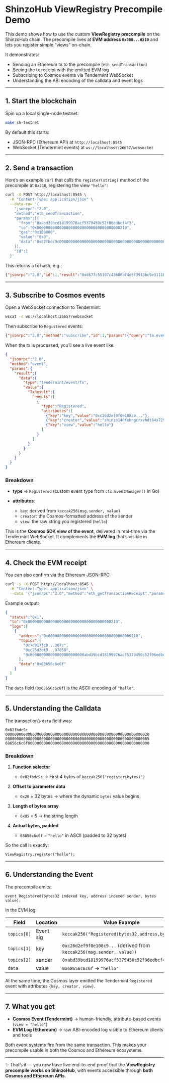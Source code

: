 # ShinzoHub ViewRegistry Precompile Demo

This demo shows how to use the custom **ViewRegistry precompile** on the ShinzoHub chain.
The precompile lives at **EVM address `0x000...0210`** and lets you register simple “views” on-chain.

It demonstrates:

* Sending an Ethereum tx to the precompile (`eth_sendTransaction`)
* Seeing the tx receipt with the emitted EVM log
* Subscribing to Cosmos events via Tendermint WebSocket
* Understanding the ABI encoding of the calldata and event logs

---

## 1. Start the blockchain

Spin up a local single-node testnet:

```bash
make sh-testnet
```

By default this starts:

* JSON-RPC (Ethereum API) at `http://localhost:8545`
* WebSocket (Tendermint events) at `ws://localhost:26657/websocket`

---

## 2. Send a transaction

Here’s an example `curl` that calls the `register(string)` method of the precompile at `0x210`, registering the view `"hello"`:

```bash
curl -X POST http://localhost:8545 \
  -H "Content-Type: application/json" \
  --data-raw '{
    "jsonrpc":"2.0",
    "method":"eth_sendTransaction",
    "params":[{
      "from":"0xabd39bcd18199976acf5379450c52f06edbcf4f3",
      "to":"0x0000000000000000000000000000000000000210",
      "gas":"0x100000",
      "value":"0x0",
      "data":"0x82fbdc9c0000000000000000000000000000000000000000000000000000000000000020000000000000000000000000000000000000000000000000000000000000000568656c6c6f000000000000000000000000000000000000000000000000000000"
    }],
    "id":1
  }'
```

This returns a tx hash, e.g.:

```json
{"jsonrpc":"2.0","id":1,"result":"0xd677c55107c43600bf4e5f3913bc9e3111b3cf7f55dadadf9a529eede6e955a1"}
```

---

## 3. Subscribe to Cosmos events

Open a WebSocket connection to Tendermint:

```bash
wscat -c ws://localhost:26657/websocket
```

Then subscribe to `Registered` events:

```json
{"jsonrpc":"2.0","method":"subscribe","id":1,"params":{"query":"tm.event='Tx' AND Registered.key EXISTS"}}
```

When the tx is processed, you’ll see a live event like:

```json
{
  "jsonrpc":"2.0",
  "method":"event",
  "params":{
    "result":{
      "data":{
        "type":"tendermint/event/Tx",
        "value":{
          "TxResult":{
            "events":[
              {
                "type":"Registered",
                "attributes":[
                  {"key":"key","value":"0xc26d2ef9f0e108c9..."},
                  {"key":"creator","value":"shinzo140fehngcrxvhdt84x729p3f0qmkmea8nq3rk92"},
                  {"key":"view","value":"hello"}
                ]
              }
            ]
          }
        }
      }
    }
  }
}
```

### Breakdown

* **type** → `Registered` (custom event type from `ctx.EventManager()` in Go)
* **attributes**:

  * `key`: derived from `keccak256(msg.sender, value)`
  * `creator`: the Cosmos-formatted address of the sender
  * `view`: the raw string you registered (`hello`)

This is the **Cosmos SDK view of the event**, delivered in real-time via the Tendermint WebSocket. It complements the **EVM log** that’s visible in Ethereum clients.

---

## 4. Check the EVM receipt

You can also confirm via the Ethereum JSON-RPC:

```bash
curl -s -X POST http://localhost:8545 \
  -H "Content-Type: application/json" \
  --data '{"jsonrpc":"2.0","method":"eth_getTransactionReceipt","params":["0xd677c55107c43600bf4e5f3913bc9e3111b3cf7f55dadadf9a529eede6e955a1"],"id":1}' | jq
```

Example output:

```json
{
  "status":"0x1",
  "to":"0x0000000000000000000000000000000000000210",
  "logs":[
    {
      "address":"0x0000000000000000000000000000000000000210",
      "topics":[
        "0x7d917fcb...307c",
        "0xc26d2ef9...97858",
        "0x000000000000000000000000abd39bcd18199976acf5379450c52f06edbcf4f3"
      ],
      "data":"0x68656c6c6f"
    }
  ]
}
```

The `data` field (`0x68656c6c6f`) is the ASCII encoding of `"hello"`.

---

## 5. Understanding the Calldata

The transaction’s `data` field was:

```
0x82fbdc9c
0000000000000000000000000000000000000000000000000000000000000020
0000000000000000000000000000000000000000000000000000000000000005
68656c6c6f000000000000000000000000000000000000000000000000000000
```

### Breakdown

1. **Function selector**

   * `0x82fbdc9c` → First 4 bytes of `keccak256("register(bytes)")`

2. **Offset to parameter data**

   * `0x20` = 32 bytes → where the dynamic `bytes` value begins

3. **Length of bytes array**

   * `0x05` = 5 → the string length

4. **Actual bytes, padded**

   * `68656c6c6f` = `"hello"` in ASCII (padded to 32 bytes)

So the call is exactly:

```solidity
ViewRegistry.register("hello");
```

---

## 6. Understanding the Event

The precompile emits:

```solidity
event Registered(bytes32 indexed key, address indexed sender, bytes value);
```

In the EVM log:

| Field       | Location  | Value Example                                                         |
| ----------- | --------- | --------------------------------------------------------------------- |
| `topics[0]` | Event sig | `keccak256("Registered(bytes32,address,bytes)")`                      |
| `topics[1]` | key       | `0xc26d2ef9f0e108c9...` (derived from `keccak256(msg.sender, value)`) |
| `topics[2]` | sender    | `0xabd39bcd18199976acf5379450c52f06edbcf4f3`                          |
| `data`      | value     | `0x68656c6c6f` → `"hello"`                                            |

At the same time, the Cosmos layer emitted the Tendermint `Registered` event with attributes `{key, creator, view}`.

---

## 7. What you get

* **Cosmos Event (Tendermint)** → human-friendly, attribute-based events (`view = "hello"`)
* **EVM Log (Ethereum)** → raw ABI-encoded log visible to Ethereum clients and tools

Both event systems fire from the same transaction. This makes your precompile usable in both the Cosmos and Ethereum ecosystems.

---

✨ That’s it — you now have live end-to-end proof that the **ViewRegistry precompile works on ShinzoHub**, with events accessible through **both Cosmos and Ethereum APIs**.
